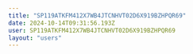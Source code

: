 ```yaml
---
title: "SP119ATKFM412X7WB4JTCNHVT02D6X919BZHPQR69"
date: 2024-10-14T09:31:56.193Z
user: SP119ATKFM412X7WB4JTCNHVT02D6X919BZHPQR69
layout: "users"
---
```

    